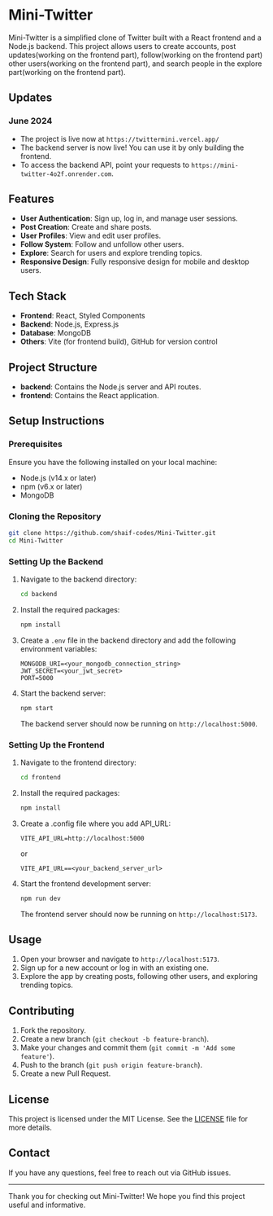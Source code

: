 
# Mini-Twitter

Mini-Twitter is a simplified clone of Twitter built with a React frontend and a Node.js backend. This project allows users to create accounts, post updates(working on the frontend part), follow(working on the frontend part) other users(working on the frontend part), and search people in the explore part(working on the frontend part).

## Updates

### June 2024
- The project is live now at `https://twittermini.vercel.app/`
- The backend server is now live! You can use it by only building the frontend. 
- To access the backend API, point your requests to `https://mini-twitter-4o2f.onrender.com`.


## Features

- **User Authentication**: Sign up, log in, and manage user sessions.
- **Post Creation**: Create and share posts.
- **User Profiles**: View and edit user profiles.
- **Follow System**: Follow and unfollow other users.
- **Explore**: Search for users and explore trending topics.
- **Responsive Design**: Fully responsive design for mobile and desktop users.

## Tech Stack

- **Frontend**: React, Styled Components
- **Backend**: Node.js, Express.js
- **Database**: MongoDB
- **Others**: Vite (for frontend build), GitHub for version control

## Project Structure

- **backend**: Contains the Node.js server and API routes.
- **frontend**: Contains the React application.

## Setup Instructions

### Prerequisites

Ensure you have the following installed on your local machine:

- Node.js (v14.x or later)
- npm (v6.x or later)
- MongoDB

### Cloning the Repository

```bash
git clone https://github.com/shaif-codes/Mini-Twitter.git
cd Mini-Twitter
```

### Setting Up the Backend

1. Navigate to the backend directory:

    ```bash
    cd backend
    ```

2. Install the required packages:

    ```bash
    npm install
    ```

3. Create a `.env` file in the backend directory and add the following environment variables:

    ```env
    MONGODB_URI=<your_mongodb_connection_string>
    JWT_SECRET=<your_jwt_secret>
    PORT=5000
    ```

4. Start the backend server:

    ```bash
    npm start
    ```

    The backend server should now be running on `http://localhost:5000`.

### Setting Up the Frontend

1. Navigate to the frontend directory:

    ```bash
    cd frontend
    ```

2. Install the required packages:

    ```bash
    npm install
    ```

3. Create a .config file where you add API_URL:
    ```
    VITE_API_URL=http://localhost:5000
    ```
    or
   ```
   VITE_API_URL==<your_backend_server_url>
    ```
   

5. Start the frontend development server:

    ```bash
    npm run dev
    ```

    The frontend server should now be running on `http://localhost:5173`.

## Usage

1. Open your browser and navigate to `http://localhost:5173`.
2. Sign up for a new account or log in with an existing one.
3. Explore the app by creating posts, following other users, and exploring trending topics.

## Contributing

1. Fork the repository.
2. Create a new branch (`git checkout -b feature-branch`).
3. Make your changes and commit them (`git commit -m 'Add some feature'`).
4. Push to the branch (`git push origin feature-branch`).
5. Create a new Pull Request.

## License

This project is licensed under the MIT License. See the [LICENSE](LICENSE) file for more details.

## Contact

If you have any questions, feel free to reach out via GitHub issues.

---

Thank you for checking out Mini-Twitter! We hope you find this project useful and informative.
```
